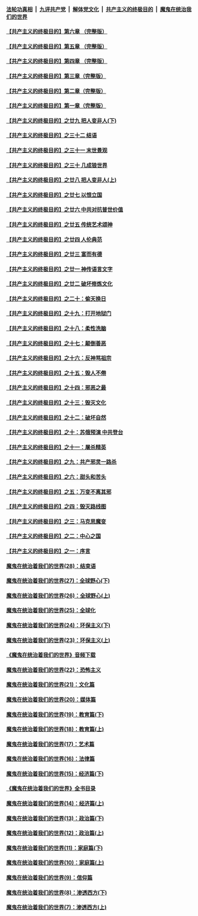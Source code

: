 

####  [法轮功真相](../../../../basic/blob/master/README.md?t=06100531) &nbsp;|&nbsp; [九评共产党](../../../../9ping.md/blob/master/README.md?t=06100531) &nbsp;|&nbsp; [解体党文化](../../../../jtdwh.md/blob/master/README.md?t=06100531)  &nbsp;|&nbsp; [共产主义的终极目的](../../../../gczydzjmd.md/blob/master/README.md?t=06100531) &nbsp;|&nbsp; [魔鬼在统治我们的世界](../../../../mgztzwmdsj.md/blob/master/README.md?t=06100531) 

#### [【共产主义的终极目的】第六章 （完整版）](../pages/nsc422/n11428913.md?t=06100531) 

#### [【共产主义的终极目的】第五章 （完整版）](../pages/nsc422/n11428912.md?t=06100531) 

#### [【共产主义的终极目的】第四章 （完整版）](../pages/nsc422/n11428907.md?t=06100531) 

#### [【共产主义的终极目的】第三章（完整版）](../pages/nsc422/n11428848.md?t=06100531) 

#### [【共产主义的终极目的】第二章（完整版）](../pages/nsc422/n11428831.md?t=06100531) 

#### [【共产主义的终极目的】第一章（完整版）](../pages/nsc422/n11417651.md?t=06100531) 

#### [【共产主义的终极目的】之廿九 把人变非人(下)](../pages/nsc422/n11344140.md?t=06100531) 

#### [【共产主义的终极目的】之三十二 结语](../pages/nsc422/n11360535.md?t=06100531) 

#### [【共产主义的终极目的】之三十一 末世景观](../pages/nsc422/n11351129.md?t=06100531) 

#### [【共产主义的终极目的】之三十 几成狼世界](../pages/nsc422/n11348280.md?t=06100531) 

#### [【共产主义的终极目的】之廿八 把人变非人(上)](../pages/nsc422/n11340492.md?t=06100531) 

#### [【共产主义的终极目的】之廿七 以恨立国](../pages/nsc422/n11336944.md?t=06100531) 

#### [【共产主义的终极目的】之廿六 中共对抗普世价值](../pages/nsc422/n11324785.md?t=06100531) 

#### [【共产主义的终极目的】之廿五 传统艺术颂神](../pages/nsc422/n11296396.md?t=06100531) 

#### [【共产主义的终极目的】之廿四 人伦典范](../pages/nsc422/n11296397.md?t=06100531) 

#### [【共产主义的终极目的】之廿三 富而有德](../pages/nsc422/n11283598.md?t=06100531) 

#### [【共产主义的终极目的】之廿一 神传语言文字](../pages/nsc422/n11263265.md?t=06100531) 

#### [【共产主义的终极目的】之廿二 破坏修炼文化](../pages/nsc422/n11245728.md?t=06100531) 

#### [【共产主义的终极目的】之二十：偷天换日](../pages/nsc422/n11238846.md?t=06100531) 

#### [【共产主义的终极目的】之十九：打开地狱门](../pages/nsc422/n11206376.md?t=06100531) 

#### [【共产主义的终极目的】之十八：柔性洗脑](../pages/nsc422/n11199994.md?t=06100531) 

#### [【共产主义的终极目的】之十七：颠倒善恶](../pages/nsc422/n11179782.md?t=06100531) 

#### [【共产主义的终极目的】之十六：反神骂祖宗](../pages/nsc422/n11166798.md?t=06100531) 

#### [【共产主义的终极目的】之十五：毁人不倦](../pages/nsc422/n11166792.md?t=06100531) 

#### [【共产主义的终极目的】之十四：邪恶之最](../pages/nsc422/n11150249.md?t=06100531) 

#### [【共产主义的终极目的】之十三：毁灭文化](../pages/nsc422/n11135227.md?t=06100531) 

#### [【共产主义的终极目的】之十二：破坏自然](../pages/nsc422/n11135214.md?t=06100531) 

#### [【共产主义的终极目的】之十：苏俄预演 中共登台](../pages/nsc422/n11118424.md?t=06100531) 

#### [【共产主义的终极目的】之十一：屠杀精英](../pages/nsc422/n11118442.md?t=06100531) 

#### [【共产主义的终极目的】之九：共产邪灵一路杀](../pages/nsc422/n11114139.md?t=06100531) 

#### [【共产主义的终极目的】之六：甜头和苦头](../pages/nsc422/n11096971.md?t=06100531) 

#### [【共产主义的终极目的】之五：万变不离其邪](../pages/nsc422/n11091285.md?t=06100531) 

#### [【共产主义的终极目的】之四：毁灭路线图](../pages/nsc422/n11086284.md?t=06100531) 

#### [【共产主义的终极目的】之三：马克思魔变](../pages/nsc422/n11061941.md?t=06100531) 

#### [【共产主义的终极目的】之二：中心之国](../pages/nsc422/n11047728.md?t=06100531) 

#### [【共产主义的终极目的】之一：序言](../pages/nsc422/n11086077.md?t=06100531) 

#### [魔鬼在统治着我们的世界(28)：结束语](../pages/nsc422/n10936246.md?t=06100531) 

#### [魔鬼在统治着我们的世界(27)：全球野心(下)](../pages/nsc422/n10928319.md?t=06100531) 

#### [魔鬼在统治着我们的世界(26)：全球野心(上)](../pages/nsc422/n10900318.md?t=06100531) 

#### [魔鬼在统治着我们的世界(25)：全球化](../pages/nsc422/n10788205.md?t=06100531) 

#### [魔鬼在统治着我们的世界(24)：环保主义(下)](../pages/nsc422/n10695307.md?t=06100531) 

#### [魔鬼在统治着我们的世界(23)：环保主义(上)](../pages/nsc422/n10688613.md?t=06100531) 

#### [《魔鬼在统治着我们的世界》音频下载](../pages/nsc422/n10635553.md?t=06100531) 

#### [魔鬼在统治着我们的世界(22)：恐怖主义](../pages/nsc422/n10614727.md?t=06100531) 

#### [魔鬼在统治着我们的世界(21)：文化篇](../pages/nsc422/n10597706.md?t=06100531) 

#### [魔鬼在统治着我们的世界(20)：媒体篇](../pages/nsc422/n10586579.md?t=06100531) 

#### [魔鬼在统治着我们的世界(19)：教育篇(下)](../pages/nsc422/n10564808.md?t=06100531) 

#### [魔鬼在统治着我们的世界(18)：教育篇(上)](../pages/nsc422/n10526970.md?t=06100531) 

#### [魔鬼在统治着我们的世界(17)：艺术篇](../pages/nsc422/n10499093.md?t=06100531) 

#### [魔鬼在统治着我们的世界(16)：法律篇](../pages/nsc422/n10485969.md?t=06100531) 

#### [魔鬼在统治着我们的世界(15)：经济篇(下)](../pages/nsc422/n10469975.md?t=06100531) 

#### [《魔鬼在统治着我们的世界》全书目录](../pages/nsc422/n10464261.md?t=06100531) 

#### [魔鬼在统治着我们的世界(14)：经济篇(上)](../pages/nsc422/n10457370.md?t=06100531) 

#### [魔鬼在统治着我们的世界(13)：政治篇(下)](../pages/nsc422/n10448270.md?t=06100531) 

#### [魔鬼在统治着我们的世界(12)：政治篇(上)](../pages/nsc422/n10444576.md?t=06100531) 

#### [魔鬼在统治着我们的世界(11)：家庭篇(下)](../pages/nsc422/n10440961.md?t=06100531) 

#### [魔鬼在统治着我们的世界(10)：家庭篇(上)](../pages/nsc422/n10435448.md?t=06100531) 

#### [魔鬼在统治着我们的世界(9)：信仰篇](../pages/nsc422/n10432159.md?t=06100531) 

#### [魔鬼在统治着我们的世界(8)：渗透西方(下)](../pages/nsc422/n10429603.md?t=06100531) 

#### [魔鬼在统治着我们的世界(7)：渗透西方(上)](../pages/nsc422/n10426013.md?t=06100531) 

